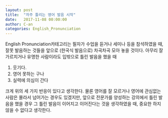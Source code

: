 ```yaml
---
layout: post
title:  "자주 틀리는 영어 발음 시작"
date:   2017-11-08 00:00:00
author: C-an
categories: English_Pronunciation
---
```


English Pronunciation카테고리는 필자가 수업을 듣거나 세미나 등을 참석하였을 때, 잘못 발음하는 것들을 앞으로 (한국식 발음으로) 차곡차곡 모아 놓을 것이다. 아무리 잘 가르치거나 유명한 사람이라도 입밖으로 틀린 발음을 했을 때

1. 웃기다.
2. 영어 못하는 구나
3. 실력에 의심이 간다

크게 위의 세 가지 반응이 있다고 생각한다. 물론 영어를 잘 모르거나 영어에 관심없는 사람은 몰라서 넘어가는 경우도 있겠지만, 앞으로 전문가를 양성하는 강의에서 틀린 발음을 했을 경우 그 틀린 발음이 이어지고 이어진다는 것을 생각하였을 때, 중요한 하지 않을 수 없다고 생각한다.